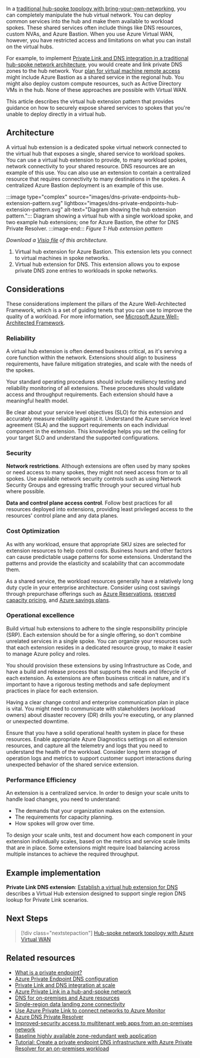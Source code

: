 In a [traditional hub-spoke topology with bring-your-own-networking](/azure/architecture/reference-architectures/hybrid-networking/hub-spoke), you can completely manipulate the hub virtual network. You can deploy common services into the hub and make them available to workload spokes. These shared services often include things like DNS resources, custom NVAs, and Azure Bastion. When you use Azure Virtual WAN, however, you have restricted access and limitations on what you can install on the virtual hubs.

For example, to implement [Private Link and DNS integration in a traditional hub-spoke network architecture](/azure/cloud-adoption-framework/ready/azure-best-practices/private-link-and-dns-integration-at-scale#private-link-and-dns-integration-in-hub-and-spoke-network-architectures), you would create and link private DNS zones to the hub network. Your [plan for virtual machine remote access](/azure/cloud-adoption-framework/ready/azure-best-practices/plan-for-virtual-machine-remote-access#design-recommendations) might include Azure Bastion as a shared service in the regional hub. You might also deploy custom compute resources, such as Active Directory VMs in the hub. None of these approaches are possible with Virtual WAN.

This article describes the virtual hub extension pattern that provides guidance on how to securely expose shared services to spokes that you're unable to deploy directly in a virtual hub.

## Architecture

A virtual hub extension is a dedicated spoke virtual network connected to the virtual hub that exposes a single, shared service to workload spokes. You can use a virtual hub extension to  provide, to many workload spokes, network connectivity to your shared resource. DNS resources are an example of this use. You can also use an extension to contain a centralized resource that requires connectivity to many destinations in the spokes. A centralized Azure Bastion deployment is an example of this use.

:::image type="complex" source="images/dns-private-endpoints-hub-extension-pattern.svg" lightbox="images/dns-private-endpoints-hub-extension-pattern.svg" alt-text="Diagram showing the hub extension pattern.":::
Diagram showing a virtual hub with a single workload spoke, and two example hub extensions; one for Azure Bastion, the other for DNS Private Resolver.
:::image-end:::
*Figure 1: Hub extension pattern*

*Download a [Visio file](https://arch-center.azureedge.net/dns-private-endpoints-virtual-wan.vsdx) of this architecture.*
1. Virtual hub extension for Azure Bastion. This extension lets you connect to virtual machines in spoke networks.
1. Virtual hub extension for DNS. This extension allows you to expose private DNS zone entries to workloads in spoke networks.

## Considerations

These considerations implement the pillars of the Azure Well-Architected Framework, which is a set of guiding tenets that you can use to improve the quality of a workload. For more information, see [Microsoft Azure Well-Architected Framework](/azure/well-architected/).

### Reliability

A virtual hub extension is often deemed business critical, as it's serving a core function within the network. Extensions should align to business requirements, have failure mitigation strategies, and scale with the needs of the spokes.

Your standard operating procedures should include resiliency testing and reliability monitoring of all extensions. These procedures should validate access and throughput requirements. Each extension should have a meaningful health model.

Be clear about your service level objectives (SLO) for this extension and accurately measure reliability against it. Understand the Azure service level agreement (SLA) and the support requirements on each individual component in the extension. This knowledge helps you set the ceiling for your target SLO and understand the supported configurations.

### Security

**Network restrictions**. Although extensions are often used by many spokes or need access to many spokes, they might not need access from or to all spokes. Use available network security controls such as using Network Security Groups and egressing traffic through your secured virtual hub where possible.

**Data and control plane access control**. Follow best practices for all resources deployed into extensions, providing least privileged access to the resources' control plane and any data planes.

### Cost Optimization

As with any workload, ensure that appropriate SKU sizes are selected for extension resources to help control costs. Business hours and other factors can cause predictable usage patterns for some extensions. Understand the patterns and provide the elasticity and scalability that can accommodate them.

As a shared service, the workload resources generally have a relatively long duty cycle in your enterprise architecture. Consider using cost savings through prepurchase offerings such as [Azure Reservations](/azure/cost-management-billing/reservations/save-compute-costs-reservations), [reserved capacity pricing](https://azure.microsoft.com/pricing/reserved-capacity/), and [Azure savings plans](/azure/cost-management-billing/savings-plan/).

### Operational excellence

Build virtual hub extensions to adhere to the single responsibility principle (SRP). Each extension should be for a single offering, so don't combine unrelated services in a single spoke. You can organize your resources such that each extension resides in a dedicated resource group, to make it easier to manage Azure policy and roles.

You should provision these extensions by using Infrastructure as Code, and have a build and release process that supports the needs and lifecycle of each extension. As extensions are often business critical in nature, and it's important to have a rigorous testing methods and safe deployment practices in place for each extension.

Having a clear change control and enterprise communication plan in place is vital. You might need to communicate with stakeholders (workload owners) about disaster recovery (DR) drills you're executing, or any planned or unexpected downtime.

Ensure that you have a solid operational health system in place for these resources. Enable appropriate Azure Diagnostics settings on all extension resources, and capture all the telemetry and logs that you need to understand the health of the workload. Consider long term storage of operation logs and metrics to support customer support interactions during unexpected behavior of the shared service extension.

### Performance Efficiency

An extension is a centralized service. In order to design your scale units to handle load changes, you need to understand:

- The demands that your organization makes on the extension.
- The requirements for capacity planning.
- How spokes will grow over time.

To design your scale units, test and document how each component in your extension individually scales, based on the metrics and service scale limits that are in place. Some extensions might require load balancing across multiple instances to achieve the required throughput.

## Example implementation

**Private Link DNS extension**: [Establish a virtual hub extension for DNS](private-link-virtual-wan-dns-single-region-workload.yml#solution---establish-a-virtual-hub-extension-for-dns) describes a Virtual Hub extension designed to support single region DNS lookup for Private Link scenarios.

## Next Steps

> [!div class="nextstepaction"]
> [Hub-spoke network topology with Azure Virtual WAN](../architecture/hub-spoke-virtual-wan-architecture.yml)

## Related resources

- [What is a private endpoint?](/azure/private-link/private-endpoint-overview)
- [Azure Private Endpoint DNS configuration](/azure/private-link/private-endpoint-dns)
- [Private Link and DNS integration at scale](/azure/cloud-adoption-framework/ready/azure-best-practices/private-link-and-dns-integration-at-scale)
- [Azure Private Link in a hub-and-spoke network](/azure/architecture/networking/guide/private-link-hub-spoke-network)
- [DNS for on-premises and Azure resources](/azure/cloud-adoption-framework/ready/azure-best-practices/dns-for-on-premises-and-azure-resources)
- [Single-region data landing zone connectivity](/azure/cloud-adoption-framework/scenarios/cloud-scale-analytics/eslz-network-considerations-single-region)
- [Use Azure Private Link to connect networks to Azure Monitor](/azure/azure-monitor/logs/private-link-security)
- [Azure DNS Private Resolver](/azure/architecture/networking/architecture/azure-dns-private-resolver)
- [Improved-security access to multitenant web apps from an on-premises network](/azure/architecture/web-apps/guides/networking/access-multitenant-web-app-from-on-premises)
- [Baseline highly available zone-redundant web application](/azure/architecture/web-apps/app-service/architectures/baseline-zone-redundant)
- [Tutorial: Create a private endpoint DNS infrastructure with Azure Private Resolver for an on-premises workload](/azure/private-link/tutorial-dns-on-premises-private-resolver)
